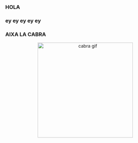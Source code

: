 ### HOLA ###
### ey ey ey ey ey ###

### AIXA LA CABRA ###

<p align="center">
  <img src="https://i.gifer.com/origin/5c/5c8019755c1065843cea39bd7b0a1e91_w200.gif" alt="cabra gif" width="300"/>
</p>